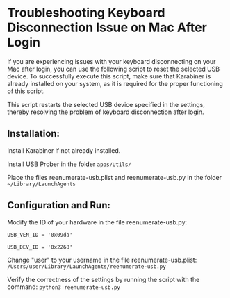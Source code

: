 # Troubleshooting Keyboard Disconnection Issue on Mac After Login

If you are experiencing issues with your keyboard disconnecting on your Mac after login, you can use the following
script to reset the selected USB device. To successfully execute this script, make sure that Karabiner is already
installed on your system, as it is required for the proper functioning of this script.

This script restarts the selected USB device specified in the settings, thereby resolving the problem of keyboard
disconnection after login.

## Installation:

Install Karabiner if not already installed.

Install USB Prober in the folder
```apps/Utils/```

Place the files reenumerate-usb.plist and reenumerate-usb.py in the folder
```~/Library/LaunchAgents```

## Configuration and Run:

Modify the ID of your hardware in the file reenumerate-usb.py:

```USB_VEN_ID = '0x09da'```

```USB_DEV_ID = '0x2268'```

Change "user" to your username in the file reenumerate-usb.plist:
```/Users/user/Library/LaunchAgents/reenumerate-usb.py```

Verify the correctness of the settings by running the script with the command:
```python3 reenumerate-usb.py```